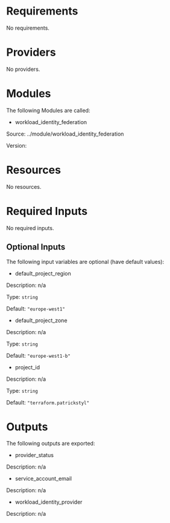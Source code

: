 # Requirements

No requirements.

# Providers

No providers.

# Modules

The following Modules are called:

- workload_identity_federation

Source: ../module/workload_identity_federation

Version:

# Resources

No resources.

# Required Inputs

No required inputs.
## Optional Inputs

The following input variables are optional (have default values):

- default_project_region

Description: n/a

Type: `string`

Default: `"europe-west1"`

- default_project_zone

Description: n/a

Type: `string`

Default: `"europe-west1-b"`

- project_id

Description: n/a

Type: `string`

Default: `"terraform.patrickstyl"`

# Outputs

The following outputs are exported:

- provider_status

Description: n/a

- service_account_email

Description: n/a

- workload_identity_provider

Description: n/a
